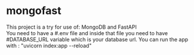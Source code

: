 # mongofast

This project is a try for use of: MongoDB and FastAPI   
You need to have a #.env file and inside that file you need to have #DATABASE_URL variable which is your database url. 
You can run the app with : "uvicorn index:app --reload"

